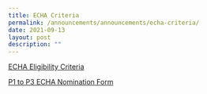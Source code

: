 ```yaml
---
title: ECHA Criteria
permalink: /announcements/announcements/echa-criteria/
date: 2021-09-13
layout: post
description: ""
---
```

[ECHA Eligibility Criteria](http://bukittimahpri-moe-edu-sg-admin.cwp.sg/qql/slot/u750/Information%20&%20Download/Commz@BTPS/2021/ECHA%20Eligibility%20Criteria.pdf)

[P1 to P3 ECHA Nomination Form](/files/2022/Informations/P1%20to%20P3%20ECHA%20Nomination%20Form.pdf)